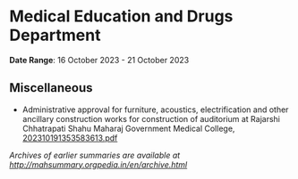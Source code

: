 # Medical Education and Drugs Department

**Date Range**: 16 October 2023 - 21 October 2023


## Miscellaneous
- Administrative approval for furniture, acoustics, electrification and other ancillary construction works for construction of auditorium at Rajarshi Chhatrapati Shahu Maharaj Government Medical College,\
  [202310191353583613.pdf](https://gr.maharashtra.gov.in/Site/Upload/Government%20Resolutions/English/202310191353583613.pdf)


*Archives of earlier summaries are available at http://mahsummary.orgpedia.in/en/archive.html*